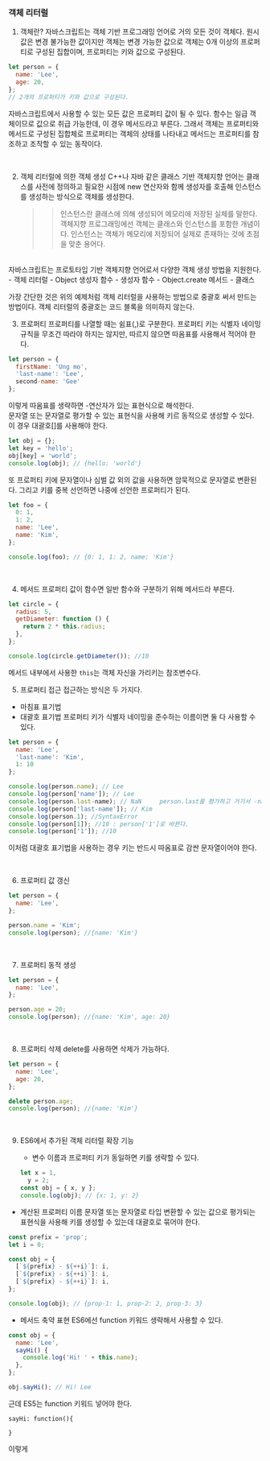 ### 객체 리터럴

1. 객체란?
   자바스크립트는 객체 기반 프로그래밍 언어로 거의 모든 것이 객체다.
   원시 값은 변경 불가능한 값이지만 객체는 변경 가능한 값으로 객체는 0개 이상의 프로퍼티로 구성된 집합이며, 프로퍼티는 키와 값으로 구성된다.

```javascript
let person = {
  name: 'Lee',
  age: 20,
};
// 2개의 프로퍼티가 키와 값으로 구성된다.
```

자바스크립트에서 사용할 수 있는 모든 값은 프로퍼티 값이 될 수 있다. 함수는 일급 객체이므로 값으로 취급 가능한데, 이 경우 메서드라고 부른다.
그래서 객체는 프로퍼티와 메서드로 구성된 집합체로 프로퍼티는 객체의 상태를 나타내고 메서드는 프로퍼티를 참조하고 조작할 수 있는 동작이다.

  <br>

2. 객체 리터럴에 의한 객체 생성
   C++나 자바 같은 클래스 기반 객체지향 언어는 클래스를 사전에 정의하고 필요한 시점에 new 연산자와 함께 생성자를 호출해 인스턴스를 생성하는 방식으로 객체를 생성한다.
   > > 인스턴스란 클래스에 의해 생성되어 메모리에 저장된 실체를 말한다. 객체지향 프로그래밍에선 객체는 클래스와 인스턴스를 포함한 개념이다. 인스턴스는 객체가 메모리에 저장되어 실제로 존재하는 것에 초점을 맞춘 용어다.

  <br>
  자바스크립트는 프로토타입 기반 객체지향 언어로서 다양한 객체 생성 방법을 지원한다.
  - 객체 리터럴
  - Object 생성자 함수
  - 생성자 함수
  - Object.create 메서드
  - 클래스

가장 간단한 것은 위의 예제처럼 객체 리터럴을 사용하는 방법으로 중괄호 써서 만드는 방법이다.
객체 리터럴의 중괄호는 코드 블록을 의미하지 않는다.
<br>

3. 프로퍼티
   프로퍼티를 나열할 때는 쉼표(,)로 구분한다.
   프로퍼티 키는 식별자 네이밍 규칙을 무조건 따라야 하지는 않지만, 따르지 않으면 따옴표를 사용해서 적어야 한다.

```javascript
let person = {
  firstName: 'Ung mo',
  'last-name': 'Lee',
  second-name: 'Gee'
};
```

이렇게 따옴표를 생략하면 -연산자가 있는 표현식으로 해석한다.
<br>
문자열 또는 문자열로 평가할 수 있는 표현식을 사용해 키르 동적으로 생성할 수 있다. 이 경우 대괄호[]를 사용해야 한다.

```javascript
let obj = {};
let key = 'hello';
obj[key] = 'world';
console.log(obj); // {hello: 'world'}
```

또 프로퍼티 키에 문자열이나 심벌 값 외의 값을 사용하면 암묵적으로 문자열로 변환된다. 그리고 키를 중복 선언하면 나중에 선언한 프로퍼티가 된다.

```javascript
let foo = {
  0: 1,
  1: 2,
  name: 'Lee',
  name: 'Kim',
};

console.log(foo); // {0: 1, 1: 2, name: 'Kim'}
```

<br>

4. 메서드
   프로퍼티 값이 함수면 일반 함수와 구분하기 위해 메서드라 부른다.

```javascript
let circle = {
  radius: 5,
  getDiameter: function () {
    return 2 * this.radius;
  },
};

console.log(circle.getDiameter()); //10
```

메서드 내부에서 사용한 `this`는 객체 자신을 가리키는 참조변수다.
<br>

5. 프로퍼티 접근
   접근하는 방식은 두 가지다.

- 마침표 표기법
- 대괄호 표기법
  프로퍼티 키가 식별자 네이밍을 준수하는 이름이면 둘 다 사용할 수 있다.

```javascript
let person = {
  name: 'Lee',
  'last-name': 'Kim',
  1: 10
};

console.log(person.name); // Lee
console.log(person['name']); // Lee
console.log(person.last-name); // NaN     person.last를 평가하고 거기서 -name으로 되서 이렇게 나온다.
console.log(person['last-name']); // Kim
console.log(person.1); //SyntaxError
console.log(person[1]); //10 : person['1']로 바뀐다.
console.log(person['1']); //10
```

이처럼 대괄호 표기법을 사용하는 경우 키는 반드시 따옴표로 감싼 문자열이어야 한다.

<br>

6. 프로퍼티 값 갱신

```javascript
let person = {
  name: 'Lee',
};

person.name = 'Kim';
console.log(person); //{name: 'Kim'}
```

<br>

7. 프로퍼티 동적 생성

```javascript
let person = {
  name: 'Lee',
};

person.age = 20;
console.log(person); //{name: 'Kim', age: 20}
```

<br>

8. 프로퍼티 삭제
   delete를 사용하면 삭제가 가능하다.

```javascript
let person = {
  name: 'Lee',
  age: 20,
};

delete person.age;
console.log(person); //{name: 'Kim'}
```

<br>

9. ES6에서 추가된 객체 리터럴 확장 기능

   - 변수 이름과 프로퍼티 키가 동일하면 키를 생략할 수 있다.

   ```javascript
   let x = 1,
     y = 2;
   const obj = { x, y };
   console.log(obj); // {x: 1, y: 2}
   ```

- 계산된 프로퍼티 이름
  문자열 또는 문자열로 타입 변환할 수 있는 값으로 평가되는 표현식을 사용해 키를 생성할 수 있는데 대괄호로 묶어야 한다.

```javascript
const prefix = 'prop';
let i = 0;

const obj = {
  [`${prefix} - ${++i}`]: i,
  [`${prefix} - ${++i}`]: i,
  [`${prefix} - ${++i}`]: i,
};

console.log(obj); // {prop-1: 1, prop-2: 2, prop-3: 3}
```

- 메서드 축약 표현
  ES6에선 function 키워드 생략해서 사용할 수 있다.

```javascript
const obj = {
  name: 'Lee',
  sayHi() {
    console.log('Hi! ' + this.name);
  },
};

obj.sayHi(); // Hi! Lee
```

근데 ES5는 function 키워드 넣어야 한다.

```
sayHi: function(){

}
```

이렇게
